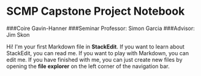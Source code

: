 # SCMP Capstone Project Notebook
###Coire Gavin-Hanner
###Seminar Professor: Simon Garcia
###Advisor: Jim Skon

Hi! I'm your first Markdown file in **StackEdit**. If you want to learn about StackEdit, you can read me. If you want to play with Markdown, you can edit me. If you have finished with me, you can just create new files by opening the **file explorer** on the left corner of the navigation bar.
